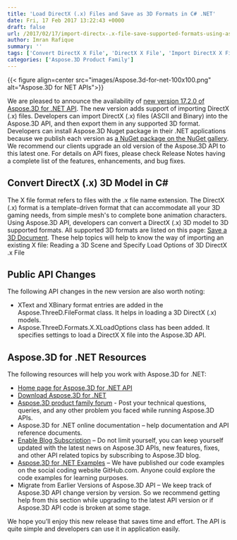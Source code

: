 ```yaml
---
title: 'Load DirectX (.x) Files and Save as 3D Formats in C# .NET'
date: Fri, 17 Feb 2017 13:22:43 +0000
draft: false
url: /2017/02/17/import-directx-.x-file-save-supported-formats-using-aspose.3d-.net-17.2.0/
author: Imran Rafique
summary: ''
tags: ['Convert DirectX X File', 'DirectX X File', 'Import DirectX X File', 'Load settings of X File']
categories: ['Aspose.3D Product Family']
---
```




{{< figure align=center src="images/Aspose.3d-for-net-100x100.png" alt="Aspose.3D for NET APIs">}}


We are pleased to announce the availability of [new version 17.2.0 of Aspose.3D for .NET API][1]. The new version adds support of importing DirectX (.x) files. Developers can import DirectX (.x) files (ASCII and Binary) into the Aspose.3D API, and then export them in any supported 3D format. Developers can install Aspose.3D Nuget package in their .NET applications because we publish each version as [a NuGet package on the NuGet gallery][2]. We recommend our clients upgrade an old version of the Aspose.3D API to this latest one. For details on API fixes, please check Release Notes having a complete list of the features, enhancements, and bug fixes.

## Convert DirectX (.x) 3D Model in C#

The X file format refers to files with the .x file name extension. The DirectX (.x) format is a template-driven format that can accommodate all your 3D gaming needs, from simple mesh's to complete bone animation characters. Using Aspose.3D API, developers can convert a DirectX (.x) 3D model to 3D supported formats. All supported 3D formats are listed on this page: [Save a 3D Document][3]. These help topics will help to know the way of importing an existing X file: Reading a 3D Scene and Specify Load Options of 3D DirectX .x File

## Public API Changes

The following API changes in the new version are also worth noting:

*   XText and XBinary format entries are added in the Aspose.ThreeD.FileFormat class. It helps in loading a 3D DirectX (.x) models.
*   Aspose.ThreeD.Formats.X.XLoadOptions class has been added. It specifies settings to load a DirectX X file into the Aspose.3D API.

## Aspose.3D for .NET Resources

The following resources will help you work with Aspose.3D for .NET:

*   [Home page for Aspose.3D for .NET API][4]
*   [Download Aspose.3D for .NET][5]
*   [Aspose.3D product family forum][6] - Post your technical questions, queries, and any other problem you faced while running Aspose.3D APIs.
*   Aspose.3D for .NET online documentation – help documentation and API reference documents.
*   [Enable Blog Subscription][7] – Do not limit yourself, you can keep yourself updated with the latest news on Aspose.3D APIs, new features, fixes, and other API related topics by subscribing to Aspose.3D blog.
*   [Aspose.3D for .NET Examples][8] – We have published our code examples on the social coding website GitHub.com. Anyone could explore the code examples for learning purposes.
*   Migrate from Earlier Versions of Aspose.3D API – We keep track of Aspose.3D API change version by version. So we recommend getting help from this section while upgrading to the latest API version or if Aspose.3D API code is broken at some stage.

We hope you’ll enjoy this new release that saves time and effort. The API is quite simple and developers can use it in application easily.




[1]: https://downloads.aspose.com/3d/net/new-releases/aspose.3d-for-.net-17.2.0/
[2]: https://www.nuget.org/packages/Aspose.3d
[3]: https://docs.aspose.com/display/3dnet/Save+a+3D+Document
[4]: http://www.aspose.com/products/3d/net
[5]: http://downloads.aspose.com/3d/net
[6]: http://www.aspose.com/community/forums/aspose.3d-product-family/535/showforum.aspx
[7]: https://blog.aspose.com/category/aspose-products/aspose-3d-product-family
[8]: https://github.com/aspose3D/Aspose_3d_NET




